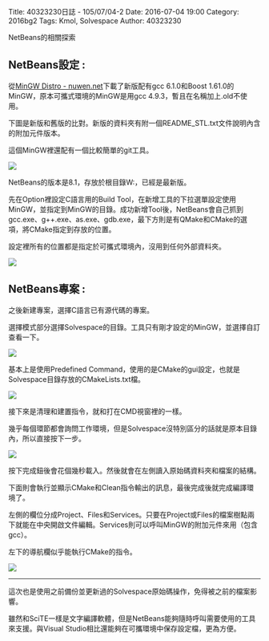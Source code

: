 Title: 40323230日誌 - 105/07/04-2
Date: 2016-07-04 19:00
Category: 2016bg2
Tags: Kmol, Solvespace
Author: 40323230


NetBeans的相關探索

<!-- PELICAN_END_SUMMARY -->

<h2>NetBeans設定 :</h2>

從[MinGW Distro - nuwen.net](https://nuwen.net/mingw.html"nuwen.net")下載了新版配有gcc 6.1.0和Boost 1.61.0的MinGW，原本可攜式環境的MinGW是用gcc 4.9.3，暫且在名稱加上.old不使用。

下圖是新版和舊版的比對。新版的資料夾有附一個README_STL.txt文件說明內含的附加元件版本。

這個MinGW裡還配有一個比較簡單的git工具。

<img src="http://i.imgur.com/QusRHMc.jpg" >

NetBeans的版本是8.1，存放於根目錄W:，已經是最新版。

先在Option裡設定C語言用的Build Tool，在新增工具的下拉選單設定使用MinGW，並指定到MinGW的目錄。成功新增Tool後，NetBeans會自己抓到gcc.exe、g++.exe、as.exe、gdb.exe，最下方則是有QMake和CMake的選項，將CMake指定到存放的位置。

設定裡所有的位置都是指定於可攜式環境內，沒用到任何外部資料夾。

<img src="http://i.imgur.com/aY6AzV5.jpg" >

<h2>NetBeans專案 :</h2>

之後新建專案，選擇C語言已有源代碼的專案。

選擇模式部分選擇Solvespace的目錄。工具只有剛才設定的MinGW，並選擇自訂查看一下。

<img src="http://i.imgur.com/MOdwa0P.jpg" >

基本上是使用Predefined Command，使用的是CMake的gui設定，也就是Solvespace目錄存放的CMakeLists.txt檔。

<img src="http://i.imgur.com/f4sSsvQ.jpg" >

接下來是清理和建置指令，就和打在CMD視窗裡的一樣。

幾乎每個環節都會詢問工作環境，但是Solvespace沒特別區分的話就是原本目錄內，所以直接按下一步。

<img src="http://i.imgur.com/HrGJNnU.jpg" >

按下完成鈕後會花個幾秒載入。然後就會在左側讀入原始碼資料夾和檔案的結構。

下面則會執行並顯示CMake和Clean指令輸出的訊息，最後完成後就完成編譯環境了。

左側的欄位分成Project、Files和Services。只要在Project或Files的檔案樹點兩下就能在中央開啟文件編輯。Services則可以呼叫MinGW的附加元件來用（包含gcc）。

左下的導航欄似乎能執行CMake的指令。

<img src="http://i.imgur.com/mFKn2Pc.jpg" >

<hr>

這次也是使用之前備份並更新過的Solvespace原始碼操作，免得被之前的檔案影響。

雖然和SciTE一樣是文字編譯軟體，但是NetBeans能夠隨時呼叫需要使用的工具來支援。與Visual Studio相比還能夠在可攜環境中保存設定檔，更為方便。
